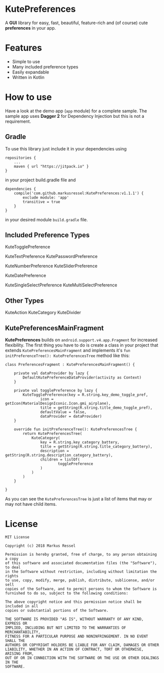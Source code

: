 # KutePreferences
A **GUI** library for easy, fast, beautiful, feature-rich and (of course) cute **preferences** in your app.

# Features
* Simple to use
* Many included preference types
* Easily expandable
* Written in Kotlin

# How to use
Have a look at the demo app (```app```  module) for a complete sample.
The sample app uses **Dagger 2** for Dependency Injection but this is not a requirement.

## Gradle
To use this library just include it in your dependencies using

    repositories {
        ...
        maven { url "https://jitpack.io" }
    }

in your project build.gradle file and

    dependencies {
        compile('com.github.markusressel:KutePreferences:v1.1.1') {
            exclude module: 'app'
            transitive = true
        }
    }

in your desired module ```build.gradle``` file.

## Included Preference Types
KuteTogglePreference 

KuteTextPreference
KutePasswordPreference

KuteNumberPreference
KuteSliderPreference

KuteDatePreference

KuteSingleSelectPreference
KuteMultiSelectPreference

## Other Types

KuteAction
KuteCategory
KuteDivider

## KutePreferencesMainFragment

**KutePreferences** builds on ```android.support.v4.app.Fragment``` for increased flexibility.
The first thing you have to do is create a class in your project that extends ```KutePreferencesMainFragment```
and implements it's ```fun initPreferenceTree(): KutePreferencesTree``` method like this:

```
class PreferencesFragment : KutePreferencesMainFragment() {

    private val dataProvider by lazy {
        DefaultKutePreferenceDataProvider(activity as Context)
    }

    private val togglePreference by lazy {
        KuteTogglePreference(key = R.string.key_demo_toggle_pref,
                icon = getIcon(MaterialDesignIconic.Icon.gmi_airplane),
                title = getString(R.string.title_demo_toggle_pref),
                defaultValue = false,
                dataProvider = dataProvider)
    }

    override fun initPreferenceTree(): KutePreferencesTree {
        return KutePreferencesTree(
            KuteCategory(
                key = R.string.key_category_battery,
                title = getString(R.string.title_category_battery),
                description = getString(R.string.description_category_battery),
                children = listOf(
                        togglePreference
                )
            )
        )
    }

}
```

As you can see the ```KutePreferencesTree``` is just a list of items that may or may not have child items.


# License

```
MIT License

Copyright (c) 2018 Markus Ressel

Permission is hereby granted, free of charge, to any person obtaining a copy
of this software and associated documentation files (the "Software"), to deal
in the Software without restriction, including without limitation the rights
to use, copy, modify, merge, publish, distribute, sublicense, and/or sell
copies of the Software, and to permit persons to whom the Software is
furnished to do so, subject to the following conditions:

The above copyright notice and this permission notice shall be included in all
copies or substantial portions of the Software.

THE SOFTWARE IS PROVIDED "AS IS", WITHOUT WARRANTY OF ANY KIND, EXPRESS OR
IMPLIED, INCLUDING BUT NOT LIMITED TO THE WARRANTIES OF MERCHANTABILITY,
FITNESS FOR A PARTICULAR PURPOSE AND NONINFRINGEMENT. IN NO EVENT SHALL THE
AUTHORS OR COPYRIGHT HOLDERS BE LIABLE FOR ANY CLAIM, DAMAGES OR OTHER
LIABILITY, WHETHER IN AN ACTION OF CONTRACT, TORT OR OTHERWISE, ARISING FROM,
OUT OF OR IN CONNECTION WITH THE SOFTWARE OR THE USE OR OTHER DEALINGS IN THE
SOFTWARE.
```